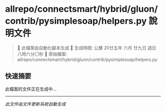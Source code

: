 # allrepo/connectsmart/hybrid/gluon/contrib/pysimplesoap/helpers.py 說明文件

> 🚧 此檔案由自動化腳本生成
> 📅 生成時間: 公曆 20廿五年 六月 廿九日 週日 八時六分〇秒
> 📂 原始檔案: allrepo/connectsmart/hybrid/gluon/contrib/pysimplesoap/helpers.py

## 快速摘要
此檔案的文件正在生成中...

<!-- 實際使用時，這裡會是 Claude Code 生成的完整文件內容 -->

---
*此文件由文件更新系統自動生成*
